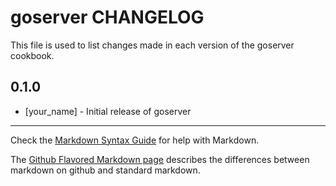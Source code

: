 # goserver CHANGELOG

This file is used to list changes made in each version of the goserver cookbook.

## 0.1.0
- [your_name] - Initial release of goserver

- - -
Check the [Markdown Syntax Guide](http://daringfireball.net/projects/markdown/syntax) for help with Markdown.

The [Github Flavored Markdown page](http://github.github.com/github-flavored-markdown/) describes the differences between markdown on github and standard markdown.
